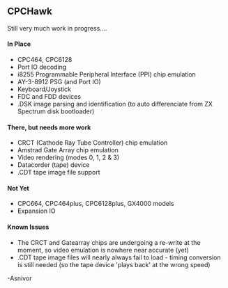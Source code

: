 ﻿## CPCHawk

Still very much work in progress....

#### In Place

* CPC464, CPC6128
* Port IO decoding
* i8255 Programmable Peripheral Interface (PPI) chip emulation
* AY-3-8912 PSG (and Port IO)
* Keyboard/Joystick
* FDC and FDD devices
* .DSK image parsing and identification (to auto differenciate from ZX Spectrum disk bootloader)

#### There, but needs more work
* CRCT (Cathode Ray Tube Controller) chip emulation
* Amstrad Gate Array chip emulation
* Video rendering (modes 0, 1, 2 & 3)
* Datacorder (tape) device
* .CDT tape image file support

#### Not Yet
* CPC664, CPC464plus, CPC6128plus, GX4000 models
* Expansion IO

#### Known Issues
* The CRCT and Gatearray chips are undergoing a re-write at the moment, so video emulation is nowhere near accurate (yet)
* .CDT tape image files will nearly always fail to load - timing conversion is still needed (so the tape device 'plays back' at the wrong speed)

-Asnivor
